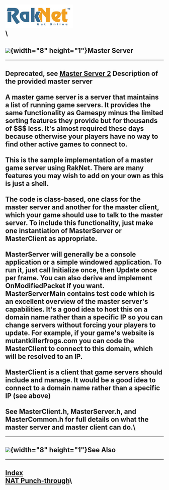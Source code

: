 ![Oculus VR, Inc.](RakNetLogo.jpg)\
\
  ----------------------------------------------------
  ![](spacer.gif){width="8" height="1"}Master Server
  ----------------------------------------------------

  -------------------------------------------------------------------------------------------------------------------------------------------------------------------------------------------------------------------------------------------------------------------------------------------------------------------------------------------------------------------------------------------------------------------------------------------------------------------------------------------------------------------------------------------------------------------------------------------------------------------------------------
  **Deprecated, see [Master Server 2](http://masterserver2.raknet.com/)** Description of the provided master server\
  \
  A master game server is a server that maintains a list of running game servers. It provides the same functionality as Gamespy minus the limited sorting features they provide but for thousands of \$\$\$ less. It's almost required these days because otherwise your players have no way to find other active games to connect to.\
  \
  This is the sample implementation of a master game server using RakNet. There are many features you may wish to add on your own as this is just a shell.\
  \
  The code is class-based, one class for the master server and another for the master client, which your game should use to talk to the master server. To include this functionality, just make one instantiation of MasterServer or MasterClient as appropriate.\
  \
  MasterServer will generally be a console application or a simple windowed application. To run it, just call Initialize once, then Update once per frame. You can also derive and implement OnModifiedPacket if you want. MasterServerMain contains test code which is an excellent overview of the master server's capabilities. It's a good idea to host this on a domain name rather than a specific IP so you can change servers without forcing your players to update. For example, if your game's website is mutantkillerfrogs.com you can code the MasterClient to connect to this domain, which will be resolved to an IP.\
  \
  MasterClient is a client that game servers should include and manage. It would be a good idea to connect to a domain name rather than a specific IP (see above)\
  \
  See **MasterClient.h**, **MasterServer.h**, and **MasterCommon.h** for full details on what the master server and master client can do.\
  -------------------------------------------------------------------------------------------------------------------------------------------------------------------------------------------------------------------------------------------------------------------------------------------------------------------------------------------------------------------------------------------------------------------------------------------------------------------------------------------------------------------------------------------------------------------------------------------------------------------------------------

  -----------------------------------------------
  ![](spacer.gif){width="8" height="1"}See Also
  -----------------------------------------------

  --------------------------------------------
  [Index](index.html)\
  [NAT Punch-through](natpunchthrough.html)\
  --------------------------------------------


